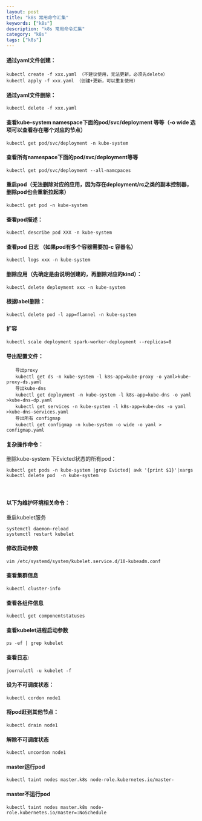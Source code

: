 ```yaml
---
layout: post
title: "k8s 常用命令汇集"
keywords: ["k8s"]
description: "k8s 常用命令汇集"
category: "k8s"
tags: ["k8s"]
---
```


#### 通过yaml文件创建：
```
kubectl create -f xxx.yaml （不建议使用，无法更新，必须先delete）
kubectl apply -f xxx.yaml （创建+更新，可以重复使用）
```

#### 通过yaml文件删除：
```
kubectl delete -f xxx.yaml
```

#### 查看kube-system namespace下面的pod/svc/deployment 等等（-o wide  选项可以查看存在哪个对应的节点）
```
kubectl get pod/svc/deployment -n kube-system
```
  
#### 查看所有namespace下面的pod/svc/deployment等等
```
kubectl get pod/svc/deployment --all-namcpaces 
```

#### 重启pod（无法删除对应的应用，因为存在deployment/rc之类的副本控制器，删除pod也会重新拉起来）
```
kubectl get pod -n kube-system
```

#### 查看pod描述：
```
kubectl describe pod XXX -n kube-system
```

#### 查看pod 日志 （如果pod有多个容器需要加-c 容器名）
```
kubectl logs xxx -n kube-system 
```

#### 删除应用（先确定是由说明创建的，再删除对应的kind）：
```
kubectl delete deployment xxx -n kube-system
```

#### 根据label删除：
```
kubectl delete pod -l app=flannel -n kube-system
```

#### 扩容
```
kubectl scale deployment spark-worker-deployment --replicas=8
```

#### 导出配置文件：
```
　　导出proxy
　　kubectl get ds -n kube-system -l k8s-app=kube-proxy -o yaml>kube-proxy-ds.yaml
　　导出kube-dns
　　kubectl get deployment -n kube-system -l k8s-app=kube-dns -o yaml >kube-dns-dp.yaml
　　kubectl get services -n kube-system -l k8s-app=kube-dns -o yaml >kube-dns-services.yaml
　　导出所有 configmap
　　kubectl get configmap -n kube-system -o wide -o yaml > configmap.yaml
```
 
#### 复杂操作命令：
删除kube-system 下Evicted状态的所有pod：
```
kubectl get pods -n kube-system |grep Evicted| awk '{print $1}'|xargs kubectl delete pod  -n kube-system
```
　　

#### 以下为维护环境相关命令：
重启kubelet服务
```
systemctl daemon-reload
systemctl restart kubelet
```

#### 修改启动参数
```
vim /etc/systemd/system/kubelet.service.d/10-kubeadm.conf
```

#### 查看集群信息
```
kubectl cluster-info
```

#### 查看各组件信息
```
kubectl get componentstatuses
```

#### 查看kubelet进程启动参数
```
ps -ef | grep kubelet
```

#### 查看日志:
```
journalctl -u kubelet -f
```

#### 设为不可调度状态：
```
kubectl cordon node1
```
 
#### 将pod赶到其他节点：
```
kubectl drain node1
```

#### 解除不可调度状态
```
kubectl uncordon node1
```

#### master运行pod
```
kubectl taint nodes master.k8s node-role.kubernetes.io/master-
```

#### master不运行pod
```
kubectl taint nodes master.k8s node-role.kubernetes.io/master=:NoSchedule
```
